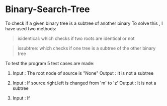 # Binary-Search-Tree
To check if a given binary tree is a subtree of another binary
To solve this , I have used two methods:

> isidentical: which checks if two roots are identical or not

>issubtree: which checks if one tree is a subtree of the other binary tree


To test the program 5 test cases are made:

1. Input  :  The root node of source is "None"
   Output : It is not a subtree

2. Input : If source.right.left is changed from 'm' to 'z'
   Output : It is not a subtree
   
3. Input :  If 
